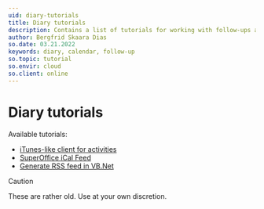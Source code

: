 ```yaml
---
uid: diary-tutorials
title: Diary tutorials
description: Contains a list of tutorials for working with follow-ups and calendars.
author: Bergfrid Skaara Dias
so.date: 03.21.2022
keywords: diary, calendar, follow-up
so.topic: tutorial
so.envir: cloud
so.client: online
---
```


# Diary tutorials

Available tutorials:

* [iTunes-like client for activities][1]
* [SuperOffice iCal Feed][2]
* [Generate RSS feed in VB.Net][3]

> [!CAUTION]
> These are rather old. Use at your own discretion.

<!-- Reference links -->
[1]: itunes-like-activities/index.yml
[2]: so-ical-feed/index.yml

[3]: rss-feed-vb/index.yml
